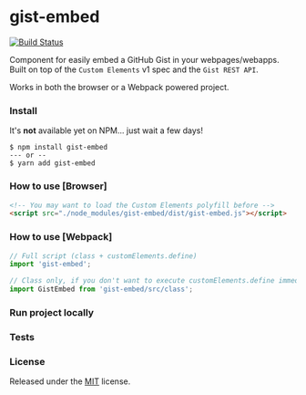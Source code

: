 # gist-embed
[![Build Status](https://travis-ci.org/moebiusmania/gist-embed.svg?branch=master)](https://travis-ci.org/moebiusmania/gist-embed)

Component for easily embed a GitHub Gist in your webpages/webapps. Built on top of the `Custom Elements` v1 spec and the `Gist REST API`.

Works in both the browser or a Webpack powered project.

### Install
It's **not** available yet on NPM... just wait a few days!
```
$ npm install gist-embed
--- or --
$ yarn add gist-embed
```

### How to use [Browser]
```html
<!-- You may want to load the Custom Elements polyfill before -->
<script src="./node_modules/gist-embed/dist/gist-embed.js"></script>
```

### How to use [Webpack]
```javascript
// Full script (class + customElements.define)
import 'gist-embed';

// Class only, if you don't want to execute customElements.define immediately
import GistEmbed from 'gist-embed/src/class';
```

### Run project locally

### Tests

### License
Released under the [MIT](LICENSE) license.
